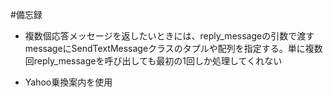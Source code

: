 #備忘録

- 複数個応答メッセージを返したいときには、reply_messageの引数で渡すmessageにSendTextMessageクラスのタプルや配列を指定する。単に複数回reply_messageを呼び出しても最初の1回しか処理してくれない

- Yahoo乗換案内を使用